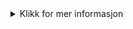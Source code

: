 <details>
  <summary>Klikk for mer informasjon</summary>
  Dette er mer detaljert informasjon om prosjektet.
</details>